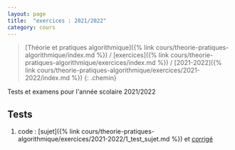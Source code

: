 ```yaml
---
layout: page
title:  "exercices : 2021/2022"
category: cours
---
```


> [Théorie et pratiques algorithmique]({% link cours/theorie-pratiques-algorithmique/index.md %}) / [exercices]({% link cours/theorie-pratiques-algorithmique/exercices/index.md %}) / [2021-2022]({% link cours/theorie-pratiques-algorithmique/exercices/2021-2022/index.md %})
{: .chemin}

Tests et examens pour l'année scolaire 2021/2022

## Tests

1. code : [sujet]({% link cours/theorie-pratiques-algorithmique/exercices/2021-2022/1_test_sujet.md %}) et [corrigé]()
